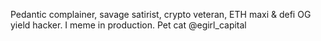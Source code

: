 Pedantic complainer, savage satirist, crypto veteran, ETH maxi & defi OG yield hacker. I meme in production.
Pet cat @egirl_capital